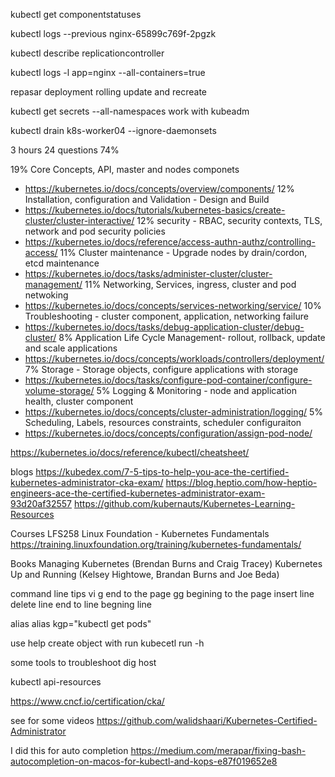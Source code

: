 kubectl get componentstatuses

kubectl logs --previous nginx-65899c769f-2pgzk

kubectl describe replicationcontroller

kubectl logs -l app=nginx --all-containers=true

repasar deployment rolling update and recreate

kubectl get secrets --all-namespaces
work with kubeadm

kubectl drain k8s-worker04 --ignore-daemonsets


3 hours
24 questions
74%


19% Core Concepts, API, master and nodes componets
 - https://kubernetes.io/docs/concepts/overview/components/
12% Installation, configuration and Validation - Design and Build
 - https://kubernetes.io/docs/tutorials/kubernetes-basics/create-cluster/cluster-interactive/
12% security - RBAC, security contexts, TLS, network and pod security policies
 - https://kubernetes.io/docs/reference/access-authn-authz/controlling-access/
11% Cluster maintenance - Upgrade nodes by drain/cordon, etcd maintenance
 - https://kubernetes.io/docs/tasks/administer-cluster/cluster-management/
11% Networking, Services, ingress, cluster and pod netwoking
 - https://kubernetes.io/docs/concepts/services-networking/service/
10% Troubleshooting - cluster component, application, networking failure
 - https://kubernetes.io/docs/tasks/debug-application-cluster/debug-cluster/
8% Application Life Cycle Management- rollout, rollback, update and scale applications
 - https://kubernetes.io/docs/concepts/workloads/controllers/deployment/
7% Storage - Storage objects, configure applications with storage
 - https://kubernetes.io/docs/tasks/configure-pod-container/configure-volume-storage/
5% Logging & Monitoring - node and application health, cluster component
 - https://kubernetes.io/docs/concepts/cluster-administration/logging/
5% Scheduling, Labels, resources constraints, scheduler configuraiton
 - https://kubernetes.io/docs/concepts/configuration/assign-pod-node/



https://kubernetes.io/docs/reference/kubectl/cheatsheet/

blogs
https://kubedex.com/7-5-tips-to-help-you-ace-the-certified-kubernetes-administrator-cka-exam/
https://blog.heptio.com/how-heptio-engineers-ace-the-certified-kubernetes-administrator-exam-93d20af32557
https://github.com/kubernauts/Kubernetes-Learning-Resources

Courses
LFS258 Linux Foundation - Kubernetes Fundamentals https://training.linuxfoundation.org/training/kubernetes-fundamentals/

Books
Managing Kubernetes (Brendan Burns and Craig Tracey)
Kubernetes Up and Running (Kelsey Hightowe, Brandan Burns and Joe Beda)

command line tips
vi 
g end to the page
gg begining to the page
insert line
delete line
end to line
begning line


alias
alias kgp="kubectl get pods"

use help
create object with run
kubecetl run -h

some tools to troubleshoot
dig
host

kubectl api-resources

https://www.cncf.io/certification/cka/


see for some videos
https://github.com/walidshaari/Kubernetes-Certified-Administrator

I did this for auto completion
https://medium.com/merapar/fixing-bash-autocompletion-on-macos-for-kubectl-and-kops-e87f019652e8
